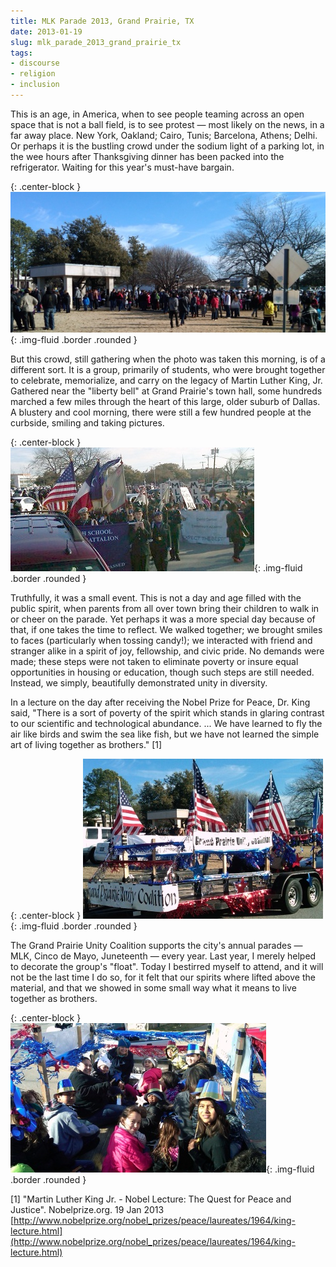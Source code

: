 ```yaml
---
title: MLK Parade 2013, Grand Prairie, TX
date: 2013-01-19
slug: mlk_parade_2013_grand_prairie_tx
tags:
- discourse
- religion
- inclusion
---
```


This is an age, in America, when to see people teaming  across an open space
that is not a ball field, is to see protest &mdash; most likely on the news, in
a far away place. New York, Oakland; Cairo, Tunis; Barcelona, Athens; Delhi. Or
perhaps it is the bustling crowd under the sodium light of a parking lot, in the
wee hours after Thanksgiving dinner has been packed into the refrigerator.
Waiting for this year's must-have bargain.

{: .center-block }
![people gathered](/images/mlkGP2013_0.jpg){: .img-fluid .border .rounded }

<!-- truncate -->

But this crowd, still gathering when the photo was taken this morning, is of a
different sort. It is a group, primarily of students, who were brought together
to celebrate, memorialize, and carry on the legacy of Martin Luther King, Jr.
Gathered near the "liberty bell" at Grand Prairie's town hall, some hundreds
marched a few miles through the heart of this large, older suburb of Dallas. A
blustery and cool morning, there were still a few hundred people at the
curbside, smiling and taking pictures.

{: .center-block }
![marching](/images/mlkGP2013_3.jpg){: .img-fluid .border .rounded }

Truthfully, it was a small event. This is not a day and age filled with the
public spirit, when parents from all over town bring their children to walk in
or cheer on the parade. Yet perhaps it was a more special day because of that,
if one takes the time to reflect. We walked together; we brought smiles to faces
(particularly when tossing candy!); we interacted with friend and stranger alike
in a spirit of joy, fellowship, and civic pride. No demands were made; these
steps were not taken to eliminate poverty or insure equal opportunities in
housing or education, though such steps are still needed. Instead, we simply,
beautifully demonstrated unity in diversity.

In a lecture on the day after receiving the Nobel Prize for Peace, Dr. King
said, "There is a sort of poverty of the spirit which stands in glaring contrast
to our scientific and technological abundance. ... We have learned to fly the
air like birds and swim the sea like fish, but we have not learned the simple
art of living together as brothers." [1]

{: .center-block }
![the float](/images/mlkGP2013_1.jpg){: .img-fluid .border .rounded }

The Grand Prairie Unity Coalition supports the city's annual parades &mdash;
MLK, Cinco de Mayo, Juneteenth &mdash; every year. Last year, I merely helped to
decorate the group's "float".  Today I bestirred myself to attend, and it will
not be the last time I do so, for it felt that our spirits where lifted above
the material, and that we showed in some small way what it means to live
together as brothers.

{: .center-block }
![children in the float](/images/mlkGP2013_2.jpg){: .img-fluid .border .rounded }

[1] "Martin Luther King Jr. - Nobel Lecture: The Quest for Peace and Justice".
Nobelprize.org. 19 Jan 2013 [http://www.nobelprize.org/nobel_prizes/peace/laureates/1964/king-lecture.html](http://www.nobelprize.org/nobel_prizes/peace/laureates/1964/king-lecture.html)

